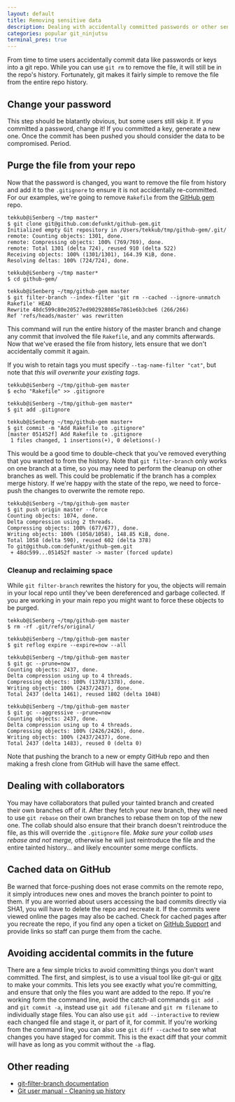 ```yaml
---
layout: default
title: Removing sensitive data
description: Dealing with accidentally committed passwords or other sensitive information
categories: popular git_ninjutsu
terminal_pres: true
---
```


From time to time users accidentally commit data like passwords or keys into a git repo.  While you can use `git rm` to remove the file, it will still be in the repo's history.  Fortunately, git makes it fairly simple to remove the file from the entire repo history.

Change your password
--------------------

This step should be blatantly obvious, but some users still skip it.  If you committed a password, change it!  If you committed a key, generate a new one.  Once the commit has been pushed you should consider the data to be compromised.  Period.

Purge the file from your repo
-----------------------------

Now that the password is changed, you want to remove the file from history and add it to the `.gitignore` to ensure it is not accidentally re-committed.  For our examples, we're going to remove `Rakefile` from the [GitHub gem](http://github.com/defunkt/github-gem) repo.

    tekkub@iSenberg ~/tmp master*
    $ git clone git@github.com:defunkt/github-gem.git
    Initialized empty Git repository in /Users/tekkub/tmp/github-gem/.git/
    remote: Counting objects: 1301, done.
    remote: Compressing objects: 100% (769/769), done.
    remote: Total 1301 (delta 724), reused 910 (delta 522)
    Receiving objects: 100% (1301/1301), 164.39 KiB, done.
    Resolving deltas: 100% (724/724), done.

    tekkub@iSenberg ~/tmp master*
    $ cd github-gem/

    tekkub@iSenberg ~/tmp/github-gem master
    $ git filter-branch --index-filter 'git rm --cached --ignore-unmatch Rakefile' HEAD
    Rewrite 48dc599c80e20527ed902928085e7861e6b3cbe6 (266/266)
    Ref 'refs/heads/master' was rewritten

This command will run the entire history of the master branch and change any commit that involved the file `Rakefile`, and any commits afterwards.  Now that we've erased the file from history, lets ensure that we don't accidentally commit it again.

If you wish to retain tags you must specify `--tag-name-filter "cat"`, but note that *this will overwrite your existing tags*.

    tekkub@iSenberg ~/tmp/github-gem master
    $ echo "Rakefile" >> .gitignore

    tekkub@iSenberg ~/tmp/github-gem master*
    $ git add .gitignore

    tekkub@iSenberg ~/tmp/github-gem master+
    $ git commit -m "Add Rakefile to .gitignore"
    [master 051452f] Add Rakefile to .gitignore
     1 files changed, 1 insertions(+), 0 deletions(-)

This would be a good time to double-check that you've removed everything that you wanted to from the history.  Note that `git filter-branch` only works on one branch at a time, so you may need to perform the cleanup on other branches as well.  This could be problematic if the branch has a complex merge history.  If we're happy with the state of the repo, we need to force-push the changes to overwrite the remote repo.

    tekkub@iSenberg ~/tmp/github-gem master
    $ git push origin master --force
    Counting objects: 1074, done.
    Delta compression using 2 threads.
    Compressing objects: 100% (677/677), done.
    Writing objects: 100% (1058/1058), 148.85 KiB, done.
    Total 1058 (delta 590), reused 602 (delta 378)
    To git@github.com:defunkt/github-gem.git
     + 48dc599...051452f master -> master (forced update)

### Cleanup and reclaiming space

While `git filter-branch` rewrites the history for you, the objects will remain in your local repo until they've been dereferenced and garbage collected.  If you are working in your main repo you might want to force these objects to be purged.

    tekkub@iSenberg ~/tmp/github-gem master
    $ rm -rf .git/refs/original/

    tekkub@iSenberg ~/tmp/github-gem master
    $ git reflog expire --expire=now --all

    tekkub@iSenberg ~/tmp/github-gem master
    $ git gc --prune=now
    Counting objects: 2437, done.
    Delta compression using up to 4 threads.
    Compressing objects: 100% (1378/1378), done.
    Writing objects: 100% (2437/2437), done.
    Total 2437 (delta 1461), reused 1802 (delta 1048)

    tekkub@iSenberg ~/tmp/github-gem master
    $ git gc --aggressive --prune=now
    Counting objects: 2437, done.
    Delta compression using up to 4 threads.
    Compressing objects: 100% (2426/2426), done.
    Writing objects: 100% (2437/2437), done.
    Total 2437 (delta 1483), reused 0 (delta 0)

Note that pushing the branch to a new or empty GitHub repo and then making a fresh clone from GitHub will have the same effect.

Dealing with collaborators
--------------------------

You may have collaborators that pulled your tainted branch and created their own branches off of it.  After they fetch your new branch, they will need to use `git rebase` on their own branches to rebase them on top of the new one.  The collab should also ensure that their branch doesn't reintroduce the file, as this will override the `.gitignore` file.  *Make sure your collab uses rebase and not merge,* otherwise he will just reintroduce the file and the entire tainted history... and likely encounter some merge conflicts.

Cached data on GitHub
---------------------

Be warned that force-pushing does not erase commits on the remote repo, it simply introduces new ones and moves the branch pointer to point to them.  If you are worried about users accessing the bad commits directly via SHA1, you will have to delete the repo and recreate it.  If the commits were viewed online the pages may also be cached.  Check for cached pages after you recreate the repo, if you find any open a ticket on [GitHub Support](http://support.github.com) and provide links so staff can purge them from the cache.

Avoiding accidental commits in the future
-----------------------------------------

There are a few simple tricks to avoid committing things you don't want committed.  The first, and simplest, is to use a visual tool like git-gui or [gitx](http://gitx.frim.nl/) to make your commits.  This lets you see exactly what you're committing, and ensure that only the files you want are added to the repo.  If you're working form the command line, avoid the catch-all commands `git add .` and `git commit -a`, instead use `git add filename` and `git rm filename` to individually stage files.  You can also use `git add --interactive` to review each changed file and stage it, or part of it, for commit. If you're working from the command line, you can also use `git diff --cached` to see what changes you have staged for commit.  This is the exact diff that your commit will have as long as you commit without the `-a` flag.

Other reading
-------------

* [git-filter-branch documentation](http://www.kernel.org/pub/software/scm/git/docs/git-filter-branch.html)
* [Git user manual - Cleaning up history](http://www.kernel.org/pub/software/scm/git/docs/user-manual.html#cleaning-up-history)